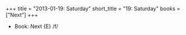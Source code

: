 +++
title = "2013-01-19: Saturday"
short_title = "19: Saturday"
books = ["Next"]
+++


* Book: Next {E} /f/
